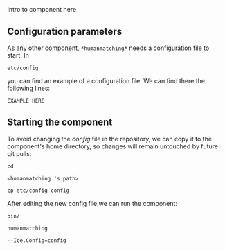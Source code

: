 ```
```
#
``` humanmatching
```
Intro to component here


## Configuration parameters
As any other component,
``` *humanmatching* ```
needs a configuration file to start. In

    etc/config

you can find an example of a configuration file. We can find there the following lines:

    EXAMPLE HERE

    
## Starting the component
To avoid changing the *config* file in the repository, we can copy it to the component's home directory, so changes will remain untouched by future git pulls:

    cd

``` <humanmatching 's path> ```

    cp etc/config config
    
After editing the new config file we can run the component:

    bin/

```humanmatching ```

    --Ice.Config=config
